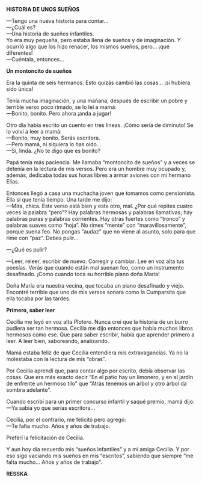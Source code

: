 ---
---

__HISTORIA DE UNOS SUEÑOS__

—Tengo una nueva historia para contar\.\.\.  
—¿Cuál es?  
—Una historia de sueños infantiles\.  
Yo era muy pequeña, pero estaba llena de sueños y de imaginación\. Y ocurrió algo que los hizo renacer, los mismos sueños, pero\.\.\. ¡qué diferentes\!  
—Cuéntala, entonces\.\.\.

__Un montoncito de sueños__

Era la quinta de seis hermanos\. Esto quizás cambió las cosas\.\.\. ¡si hubiera sido única\!

Tenía mucha imaginación, y una mañana, después de escribir un pobre y terrible verso poco rimado, se lo leí a mamá:  
—Bonito, bonito\. Pero ahora ¡anda a jugar\!

Otro día había escrito un cuento en tres líneas\. ¡Cómo sería de diminuto\! Se lo volví a leer a mamá:  
—Bonito, muy bonito\. Serás escritora\.  
—Pero mamá, ni siquiera lo has oído\.\.\.  
—Sí, linda\. ¿No te digo que es bonito?

Papá tenía más paciencia\. Me llamaba “montoncito de sueños” y a veces se detenía en la lectura de mis versos\. Pero era un hombre muy ocupado y, además, dedicaba todas sus horas libres a armar aviones con mi hermano Elías\.

Entonces llegó a casa una muchacha joven que tomamos como pensionista\. Ella sí que tenía tiempo\. Una tarde me dijo:  
—Mira, chica\. Este verso está bien y este otro, mal\. ¿Por qué repites cuatro veces la palabra “pero”? Hay palabras hermosas y palabras llamativas; hay palabras puras y palabras corrientes\. Hay otras fuertes como “tronco” y palabras suaves como “hoja”\. No rimes “mente” con “maravillosamente”, porque suena feo\. No pongas “audaz” que no viene al asunto, solo para que rime con “paz”\. Debes pulir\.\.\.

—¿Qué es pulir?

—Leer, releer, escribir de nuevo\. Corregir y cambiar\. Lee en voz alta tus poesías\. Verás que cuando están mal suenan feo, como un instrumento desafinado\. ¡Como cuando toca su horrible piano doña María\!

Doña María era nuestra vecina, que tocaba un piano desafinado y viejo\. Encontré terrible que uno de mis versos sonara como la Cumparsita que ella tocaba por las tardes\.

__Primero, saber leer__

Cecilia me leyó en voz alta *Platero*\. Nunca creí que la historia de un burro pudiera ser tan hermosa\. Cecilia me dijo entonces que había muchos libros hermosos como ese\. Que para saber escribir, había que aprender primero a leer\. A leer bien, saboreando, analizando\.

Mamá estaba feliz de que Cecilia entendiera mis extravagancias\. Ya no la molestaba con la lectura de mis “obras”\.

Por Cecilia aprendí que, para contar algo por escrito, debía observar las cosas\. Que era más exacto decir “En el patio hay un limonero, y en el jardín de enfrente un hermoso tilo” que “Atrás tenemos un árbol y otro árbol da sombra adelante”\.

Cuando escribí para un primer concurso infantil y saqué premio, mamá dijo:  
—Ya sabía yo que serías escritora\.\.\.

Cecilia, por el contrario, me felicitó pero agregó:  
—Te falta mucho\. Años y años de trabajo\.

Preferí la felicitación de Cecilia\.

Y aun hoy día recuerdo mis “sueños infantiles” y a mi amiga Cecilia\. Y por eso sigo vaciando mis sueños en mis “escritos”, sabiendo que siempre “me falta mucho\.\.\. Años y años de trabajo”\.

__RESSKA__

